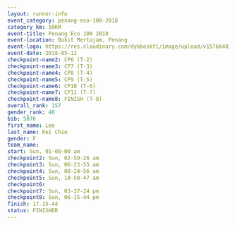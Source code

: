 ```yaml
--- 
layout: runner-info 
event_category: penang-eco-100-2018 
category_km: 50KM 
event-title: Penang Eco 100 2018 
event-location: Bukit Mertajam, Penang 
event-logo: https://res.cloudinary.com/dykbosktl/image/upload/v1576648106/Logo/Logo_lovxhg.jpg 
event-date: 2018-05-12 
checkpoint-name2: CP6 (T-2) 
checkpoint-name3: CP7 (T-3) 
checkpoint-name4: CP8 (T-4) 
checkpoint-name5: CP9 (T-5) 
checkpoint-name6: CP10 (T-6) 
checkpoint-name7: CP11 (T-7) 
checkpoint-name8: FINISH (T-8) 
overall_rank: 157
gender_rank: 40
bib: 5076
first_name: Lee
last_name: Kei Chie
gender: F
team_name: 
start: Sun, 01-00-00 am
checkpoint2: Sun, 02-59-26 am
checkpoint3: Sun, 06-23-55 am
checkpoint4: Sun, 08-24-56 am
checkpoint5: Sun, 10-50-47 am
checkpoint6: 
checkpoint7: Sun, 03-37-24 pm
checkpoint8: Sun, 06-15-44 pm
finish: 17-15-44
status: FINISHER
--- 
```

